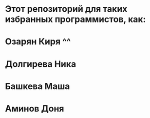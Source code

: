 # Этот репозиторий для таких избранных программистов, как:
# Озарян Киря ^^
# Долгирева Ника
# Башкева Маша
# Аминов Доня
